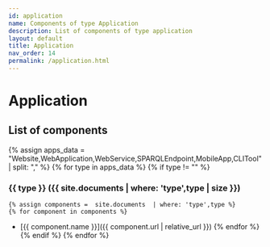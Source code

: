 ```yaml
---
id: application
name: Components of type Application
description: List of components of type application
layout: default
title: Application
nav_order: 14
permalink: /application.html
---
```


# Application

## List of components 
{% assign apps_data = "Website,WebApplication,WebService,SPARQLEndpoint,MobileApp,CLITool" | split: "," %}
{% for type in apps_data %}
{% if type != "" %}
### {{ type }} ({{ site.documents  | where: 'type',type | size }})
	{% assign components =  site.documents  | where: 'type',type %}
	{% for component in components %}
- [{{ component.name }}]({{ component.url | relative_url }})	{% endfor %}	
{% endif %}
{% endfor %}
